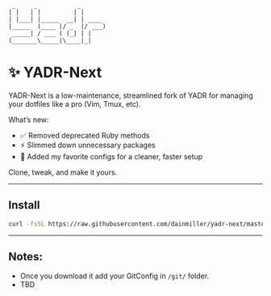      _     _           _
    | |   | |         | |
    | |___| |_____  __| | ____
    |_____  (____ |/ _  |/ ___)
     _____| / ___ ( (_| | |
    (_______\_____|\____|_|

✨ YADR-Next
======

YADR-Next is a low-maintenance, streamlined fork of YADR for managing your dotfiles like a pro (Vim, Tmux, etc).

What’s new:
  - ✅ Removed deprecated Ruby methods
  - ⚡ Slimmed down unnecessary packages
  - 🌟 Added my favorite configs for a cleaner, faster setup

Clone, tweak, and make it yours.

-----

## Install

```bash
curl -fsSL https://raw.githubusercontent.com/dainmiller/yadr-next/master/install.sh | sh
```

----

## Notes:

- Once you download it add your GitConfig in `/git/` folder.
- TBD
